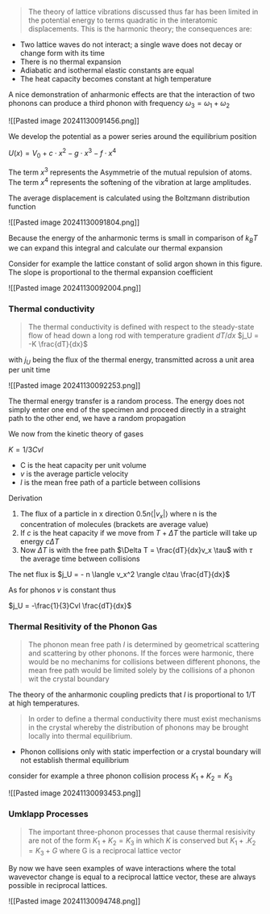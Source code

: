 
> The theory of lattice vibrations discussed thus far has been limited in the potential energy to terms quadratic in the interatomic displacements. This is the harmonic theory; the consequences are:

+ Two lattice waves do not interact; a single wave does not decay or change form with its time
+ There is no thermal expansion
+ Adiabatic and isothermal elastic constants are equal
+ The heat capacity becomes constant at high temperature

A nice demonstration of anharmonic effects are that the interaction of two phonons can produce a third phonon with frequency $\omega_3 = \omega_1 + \omega_2$ 

![[Pasted image 20241130091456.png]]

We develop the potential as a power series around the equilibrium position

$U(x) = V_0 + c\cdot x^2 - g \cdot x^3 - f\cdot x^4$ 

The term $x^3$ represents the Asymmetrie of the mutual repulsion of atoms. The term $x^4$ represents the softening of the vibration at large amplitudes.

The average displacement is calculated using the Boltzmann distribution function

![[Pasted image 20241130091804.png]]

Because the energy of the anharmonic terms is small in comparison of $k_BT$ we can expand this integral and calculate our thermal expansion

Consider for example the lattice constant of solid argon shown in this figure. The slope is proportional to the thermal expansion coefficient

![[Pasted image 20241130092004.png]]

### Thermal conductivity

> The thermal conductivity is defined with respect to the steady-state flow of head down a long rod with temperature gradient $dT/dx$
> $j_U = -K \frac{dT}{dx}$ 

with $j_U$ being the flux of the thermal energy, transmitted across a unit area per unit time

![[Pasted image 20241130092253.png]]

The thermal energy transfer is a random process. The energy does not simply enter one end of the specimen and proceed directly in a straight path to the other end, we have a random propagation

We now from the kinetic theory of gases

$K = 1/3 C v l$

+ C is the heat capacity per unit volume
+ $v$ is the average particle velocity
+ $l$ is the mean free path of a particle between collisions

Derivation

1. The flux of a particle in x direction $0.5 n \langle |v_x| \rangle$ where n is the concentration of molecules (brackets are average value)
2. If $c$ is the heat capacity if we move from $T + \Delta T$ the particle will take up energy $c \Delta T$
3. Now $\Delta T$ is with the free path $\Delta T = \frac{dT}{dx}v_x \tau$ with $\tau$ the average time between collisions

The net flux is $j_U = - n \langle v_x^2 \rangle c\tau \frac{dT}{dx}$ 

As for phonos $v$ is constant thus

$j_U = -\frac{1}{3}Cvl \frac{dT}{dx}$

### Thermal Resitivity of the Phonon Gas

> The phonon mean free path $l$ is determined by geometrical scattering and scattering by other phonons. If the forces were harmonic, there would be no mechanims for collisions between different phonons, the mean free path would be limited solely by the collisions of a phonon wit the crystal boundary

The theory of the anharmonic coupling predicts that $l$ is proportional to 1/T at high temperatures.

> In order to define a thermal conductivity there must exist mechanisms in the crystal whereby the distribution of phonons may be brought locally into thermal equilibrium.

+ Phonon collisions only with static imperfection or a crystal boundary will not establish thermal equilibrium

consider for example a three phonon collision process $K_1 + K_2 = K_3$ 

![[Pasted image 20241130093453.png]]

### Umklapp Processes

> The important three-phonon processes that cause thermal resisivity are not of the form $K_1+K_2 = K_3$ in which $K$ is conserved but $K_1 +. K_2 = K_3 +G$ where G is a reciprocal lattice vector

By now we have seen examples of wave interactions where the total wavevector change is equal to a reciprocal lattice vector, these are always possible in reciprocal lattices.

![[Pasted image 20241130094748.png]]